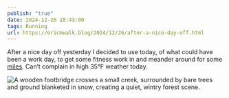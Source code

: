 ```yaml
---
publish: "true"
date: 2024-12-26 18:43:00
tags: Running
url: https://ericmwalk.blog/2024/12/26/after-a-nice-day-off.html
---
```


After a nice day off yesterday I decided to use today, of what could have been a work day, to get some fitness work in and meander around for some [miles](https://strava.com/activities/13196277647). Can’t complain in high 35°F weather today.

![A wooden footbridge crosses a small creek, surrounded by bare trees and ground blanketed in snow, creating a quiet, wintry forest scene.](https://ericmwalk.blog/uploads/2024/img-1523.jpeg)
